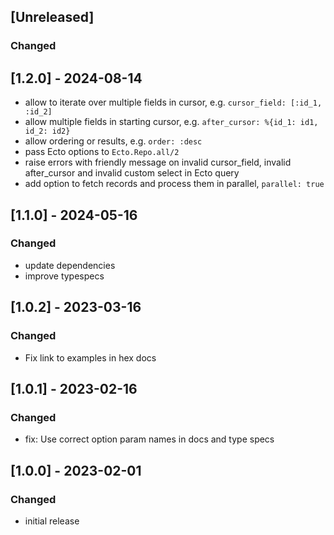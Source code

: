 ## [Unreleased]
### Changed

## [1.2.0] - 2024-08-14
- allow to iterate over multiple fields in cursor, e.g. `cursor_field: [:id_1, :id_2]`
- allow multiple fields in starting cursor, e.g. `after_cursor: %{id_1: id1, id_2: id2}`
- allow ordering or results, e.g. `order: :desc`
- pass Ecto options to `Ecto.Repo.all/2`
- raise errors with friendly message on invalid cursor_field, invalid after_cursor and invalid custom select in Ecto query
- add option to fetch records and process them in parallel, `parallel: true`

## [1.1.0] - 2024-05-16
### Changed
- update dependencies
- improve typespecs

## [1.0.2] - 2023-03-16
### Changed
- Fix link to examples in hex docs

## [1.0.1] - 2023-02-16
### Changed
- fix: Use correct option param names in docs and type specs

## [1.0.0] - 2023-02-01
### Changed
- initial release
